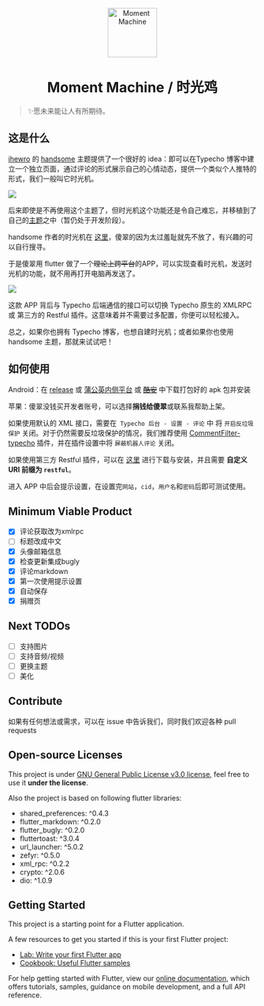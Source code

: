 <p align="center">
<img src="https://i.loli.net/2019/05/10/5cd54570b8044.png" alt="Moment Machine" width="100">
</p>
<h1 align="center">Moment Machine /  时光鸡</h1>

> ✨愿未来能让人有所期待。

## 这是什么

[ihewro](https://www.ihewro.com) 的 [handsome](https://www.ihewro.com/archives/489/) 主题提供了一个很好的 idea：即可以在Typecho 博客中建立一个独立页面，通过评论的形式展示自己的心情动态，提供一个类似个人推特的形式，我们一般叫它时光机。

![](https://i.loli.net/2019/05/10/5cd545952e72b.png)

后来即使是不再使用这个主题了，但时光机这个功能还是令自己难忘，并移植到了自己的[主题](https://github.com/idealclover/clover)之中（暂仍处于开发阶段）。

handsome 作者的时光机在 [这里](https://www.ihewro.com/cross.html)，傻翠的因为太过羞耻就先不放了，有兴趣的可以自行搜寻。

于是傻翠用 flutter 做了一个~~理论上跨平台~~的APP，可以实现查看时光机，发送时光机的功能，就不用再打开电脑再发送了。

![](https://i.loli.net/2019/05/10/5cd545bc3a6ad.png)

这款 APP 背后与 Typecho 后端通信的接口可以切换 Typecho 原生的 XMLRPC 或 第三方的 Restful 插件。这意味着并不需要过多配置，你便可以轻松接入。

总之，如果你也拥有 Typecho 博客，也想自建时光机；或者如果你也使用 handsome 主题，那就来试试吧！

## 如何使用

Android：在 [release](https://github.com/idealclover/MomentMachine/releases) 或 [蒲公英内侧平台](https://www.pgyer.com/momentmachine) 或 ~~[酷安]()~~ 中下载打包好的 apk 包并安装

苹果：傻翠没钱买开发者账号，可以选择**捐钱给傻翠**或联系我帮助上架。

如果使用默认的 XML 接口，需要在``` Typecho 后台 - 设置 - 评论``` 中 将 ```开启反垃圾保护``` 关闭。对于仍然需要反垃圾保护的情况，我们推荐使用 [CommentFilter-typecho](https://github.com/jrotty/CommentFilter-typecho) 插件，并在插件设置中将 ```屏蔽机器人评论``` 关闭。

如果使用第三方 Restful 插件，可以在 [这里](https://github.com/moefront/typecho-plugin-Restful) 进行下载与安装，并且需要 **自定义 URI 前缀为 ```restful```**。


进入 APP 中后会提示设置，在设置完```网站```，```cid```，```用户名```和```密码```后即可测试使用。

## Minimum Viable Product

- [x] 评论获取改为xmlrpc
- [ ] 标题改成中文
- [x] 头像邮箱信息
- [x] 检查更新集成bugly
- [x] 评论markdown
- [x] 第一次使用提示设置
- [x] 自动保存 
- [x] 捐赠页

## Next TODOs

- [ ] 支持图片
- [ ] 支持音频/视频
- [ ] 更换主题
- [ ] 美化

## Contribute

如果有任何想法或需求，可以在 issue 中告诉我们，同时我们欢迎各种 pull requests

## Open-source Licenses

This project is under [GNU General Public License v3.0 license](https://github.com/idealclover/MomentMachine/blob/master/LICENSE), feel free to use it **under the license**.

Also the project is based on following flutter libraries:

* shared_preferences: ^0.4.3
* flutter_markdown: ^0.2.0
* flutter_bugly: ^0.2.0
* fluttertoast: ^3.0.4
* url_launcher: ^5.0.2
* zefyr: ^0.5.0
* xml_rpc: ^0.2.2
* crypto: ^2.0.6
* dio: ^1.0.9

## Getting Started

This project is a starting point for a Flutter application.

A few resources to get you started if this is your first Flutter project:

- [Lab: Write your first Flutter app](https://flutter.io/docs/get-started/codelab)
- [Cookbook: Useful Flutter samples](https://flutter.io/docs/cookbook)

For help getting started with Flutter, view our 
[online documentation](https://flutter.io/docs), which offers tutorials, 
samples, guidance on mobile development, and a full API reference.
